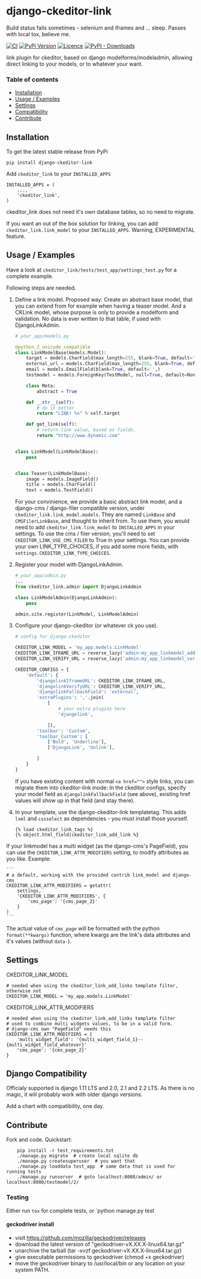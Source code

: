# django-ckeditor-link

Build status fails sometimes - selenium and iframes and ... sleep. Passes with local tox, believe me.

[![CI](https://github.com/bnzk/django-ckeditor-link/actions/workflows/ci.yml/badge.svg?style=flat-square)](https://github.com/bnzk/django-ckeditor-link/actions/workflows/ci.yml)
[![PyPi Version](https://img.shields.io/pypi/v/django-ckeditor-link.svg?style=flat-square "PyPi Version")](https://pypi.python.org/pypi/django-ckeditor-link/)
[![Licence](https://img.shields.io/github/license/bnzk/django-ckeditor-link.svg?style=flat-square "Licence")](https://pypi.python.org/pypi/django-ckeditor-link/)
[![PyPI - Downloads](https://img.shields.io/pypi/dm/django-ckeditor-link?style=flat-square)](https://pypistats.org/packages/django-ckeditor-link)

link plugin for ckeditor, based on django modelforms/modeladmin, allowing direct linking to your models, or to whatever your want.

### Table of contents

- [Installation](#installation)
- [Usage / Examples](#usage--examples)
- [Settings](#settings)
- [Compatibility](#django-compatibility)
- [Contribute](#contribute)


## Installation

To get the latest stable release from PyPi

    pip install django-ckeditor-link

Add `ckeditor_link` to your `INSTALLED_APPS`

    INSTALLED_APPS = (
        ...,
        'ckeditor_link',
    )

ckeditor_link does not need it's own database tables, so no need to migrate.

If you want an out of the box solution for linking, you can add `ckeditor_link.link_model` to your
`INSTALLED_APPS`. Warning, EXPERIMENTAL feature.


## Usage / Examples

Have a look at `ckeditor_link/tests/test_app/settings_test.py` for a complete example.

Following steps are needed.

1. Define a link model. Proposed way: Create an abstract base model, that you can extend from for example when
having a teaser model. And a CKLink model, whose purpose is only to provide a modelform and validation. No data is
ever written to that table, if used with DjangoLinkAdmin.

    ```python
    # your_app/models.py

    @python_2_unicode_compatible
    class LinkModelBase(models.Model):
        target = models.CharField(max_length=255, blank=True, default='', )
        external_url = models.CharField(max_length=255, blank=True, default='',)
        email = models.EmailField(blank=True, default='',)
        testmodel = models.ForeignKey(TestModel, null=True, default=None, blank=True)

        class Meta:
            abstract = True

        def __str__(self):
            # do it better
            return "LINK! %s" % self.target

        def get_link(self):
            # return link value, based on fields.
            return "http://www.dynamic.com"


    class LinkModel(LinkModelBase):
        pass


    class Teaser(LinkModelBase):
        image = models.ImageField()
        title = models.CharField()
        text = models.TextField()
    ```

    For your convinience, we provide a basic abstract link model, and a django-cms / django-filer compatible version, under
    `ckeditor_link.link_model.models`. They are named `LinkBase` and `CMSFilerLinkBase`, and thought to inherit from. To use them, you would need
    to add `ckeditor_link.link_model` to `INSTALLED_APPS` in your settings. To use the cms / filer version, you'll need to set `CKEDITOR_LINK_USE_CMS_FILER` to True in your settings.
    You can provide your own LINK_TYPE_CHOICES, if you add some more fields, with `settings.CKEDITOR_LINK_TYPE_CHOICES`.


2. Register your model with DjangoLinkAdmin.

    ```python
    # your_app/admin.py
    ...
    from ckeditor_link.admin import DjangoLinkAdmin

    class LinkModelAdmin(DjangoLinkAdmin):
        pass

    admin.site.register(LinkModel, LinkModelAdmin)
    ```


3. Configure your django-ckeditor (or whatever ck you use).

    ```python
    # config for django-ckeditor

    CKEDITOR_LINK_MODEL = 'my_app.models.LinkModel'
    CKEDITOR_LINK_IFRAME_URL = reverse_lazy('admin:my_app_linkmodel_add')
    CKEDITOR_LINK_VERIFY_URL = reverse_lazy('admin:my_app_linkmodel_verify')

    CKEDITOR_CONFIGS = {
        'default': {
            'djangolinkIframeURL': CKEDITOR_LINK_IFRAME_URL,
            'djangolinkVerifyURL': CKEDITOR_LINK_VERIFY_URL,
            'djangolinkFallbackField': 'external',
            'extraPlugins': ','.join(
                [
                    # your extra plugins here
                    'djangolink',

                ]),
            'toolbar': 'Custom',
            'toolbar_Custom': [
                ['Bold', 'Underline'],
                ['DjangoLink', 'Unlink'],

            ]
        }
    }
    ```

    If you have existing content with normal `<a href="">` style links, you can migrate them into ckeditor-link mode:
    In the ckeditor configs, specify your model field as `djangolinkFallbackField` (see above), existing href values will
    show up in that field (and stay there).


4. In your template, use the django-ckeditor-link templatetag. This adds `lxml` and `cssselect` as dependencies - you
must install those yourself.

    ```django
    {% load ckeditor_link_tags %}
    {% object.html_field|ckeditor_link_add_link %}
    ```
    
If your linkmodel has a multi widget (as the django-cms's PageField), you can use the 
`CKEDITOR_LINK_ATTR_MODIFIERS` setting, to modify attributes as you like. Example: 

    ```
    # a default, working with the provided contrib link_model and django-cms
    CKEDITOR_LINK_ATTR_MODIFIERS = getattr(
        settings,
        'CKEDITOR_LINK_ATTR_MODIFIERS', {
            'cms_page': '{cms_page_2}'
        }
    )
    ```
    
The actual value of `cms_page` will be formatted with the  python `format(**kwargs)` function, where kwargs are the link's
data attributes and it's values (without `data-`).


## Settings

CKEDITOR_LINK_MODEL

    # needed when using the ckeditor_link_add_links template filter, otherwise not
    CKEDITOR_LINK_MODEL = 'my_app.models.LinkModel'

CKEDITOR_LINK_ATTR_MODIFIERS

    # needed when using the ckeditor_link_add_links template filter
    # used to combine multi widgets values, to be in a valid form. 
    # django-cms own "PageField" needs this
    CKEDITOR_LINK_ATTR_MODIFIERS = {
        'multi_widget_field': '{multi_widget_field_1}--{multi_widget_field_whatever}'
        'cms_page': '{cms_page_2}'
    }


## Django Compatibility

Officialy supported is django 1.11 LTS and 2.0, 2.1 and 2.2 LTS.  As there is no magic, it will probably work with older django versions.

Add a chart with compatibility, one day.

## Contribute

Fork and code. Quickstart:

```shell
    pip install -r test_requirements.txt
    ./manage.py migrate  # create local sqlite db
    ./manage.py createsuperuser  # you want that
    ./manage.py loaddata test_app  # same data that is used for running tests
    ./manage.py runserver  # goto localhost:8000/admin/ or localhost:8000/testmodel/2/
```

### Testing

Either run `tox` for complete tests, or `python manage.py test


#### geckodriver install

- visit https://github.com/mozilla/geckodriver/releases
- download the latest version of "geckodriver-vX.XX.X-linux64.tar.gz"
- unarchive the tarball (tar -xvzf geckodriver-vX.XX.X-linux64.tar.gz)
- give executable permissions to geckodriver (chmod +x geckodriver)
- move the geckodriver binary to /usr/local/bin or any location on your system PATH.
